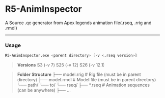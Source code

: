 # R5-AnimInspector
A Source .qc generator from Apex legends animation file(.rseq, .rrig and .rmdl)

---

### Usage

```bash
R5-AnimInspector.exe <parent directory> [-v <.rseq version>]
```

>**Versions**
> S3 (-v 7)
> S25 (-v 12)
> S26 (-v 12.1)

>**Folder Structure**
>├── model.rrig         # Rig file (must be in parent directory)
>├── model.rmdl         # Model file (must be in parent directory)
>└── path/
>    └── to/
>        └── rseq/
>            ├── *.rseq  # Animation sequences (can be anywhere)
>            ├── ...
